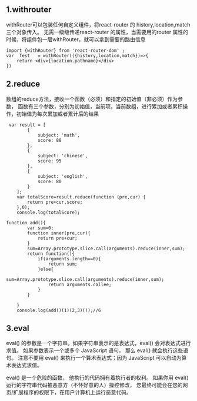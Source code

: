 ## 1.withrouter

withRouter可以包装任何自定义组件，将react-router 的 history,location,match 三个对象传入。 
无需一级级传递react-router 的属性，当需要用的router 属性的时候，将组件包一层withRouter，就可以拿到需要的路由信息

```
import {withRouter} from 'react-router-dom' ;
var  Test   = withRouter(({history,location,match})=>{ 
    return <div>{location.pathname}</div>
})
```
## 2.reduce

数组的reduce方法，接收一个函数（必须）和指定的初始值（非必须）作为参数，
函数有三个参数，分别为初始值，当前项，当前数组，进行累加或者累积操作，初始值为每次累加或者累计后的结果

```
 var result = [
        {
            subject: 'math',
            score: 88
        },
        {
            subject: 'chinese',
            score: 95
        },
        {
            subject: 'english',
            score: 80
        }
    ];
    var totalScore=result.reduce(function (pre,cur) {
        return pre+cur.score;
    },0);
    console.log(totalScore);

```
```
function add(){
        var sum=0;
        function inner(pre,cur){
            return pre+cur;
        }
        sum=Array.prototype.slice.call(arguments).reduce(inner,sum);
        return function(){
            if(arguments.length==0){
                return sum;
            }else{
                sum=Array.prototype.slice.call(arguments).reduce(inner,sum);
                return arguments.callee;
            }
        }

    }
    console.log(add()(1)(2,3)());//6

```
## 3.eval
eval() 的参数是一个字符串。如果字符串表示的是表达式，eval() 会对表达式进行求值。
如果参数表示一个或多个 JavaScript 语句， 那么 eval() 就会执行这些语句。
注意不要用 eval() 来执行一个算术表达式；因为 JavaScript 可以自动为算术表达式求值。

eval() 是一个危险的函数， 他执行的代码拥有着执行者的权利。
如果你用 eval() 运行的字符串代码被恶意方（不怀好意的人）操控修改，
您最终可能会在您的网页/扩展程序的权限下，在用户计算机上运行恶意代码。

